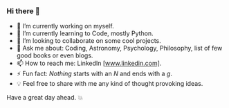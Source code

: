 ### Hi there 👋

<!--
**RajaAjayKumar/RajaAjayKumar** is a ✨ _special_ ✨ repository because its `README.md` (this file) appears on your GitHub profile.
-->


- 🔭 I’m currently working on myself.
- 🌱 I’m currently learning to Code, mostly Python.
- 👯 I’m looking to collaborate on some cool projects.
- 💬 Ask me about: Coding, Astronomy, Psychology, Philosophy, list of few good books or even blogs.
- 📫 How to reach me: LinkedIn [www.linkedin.com].
- ⚡ Fun fact: *Nothing* starts with an *N* and ends with a *g*.
- :bulb: Feel free to share with me any kind of thought provoking ideas.

Have a great day ahead. :collision:
